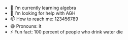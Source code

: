 - 🌱 I’m currently learning algebra
- 🤔 I’m looking for help with AGH
- 📫 How to reach me: 123456789
- 😄 Pronouns: it
- ⚡ Fun fact: 100 percent of people who drink water die
